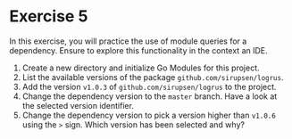 # Exercise 5

In this exercise, you will practice the use of module queries for a dependency. Ensure to explore this functionality in the context an IDE.

1. Create a new directory and initialize Go Modules for this project.
2. List the available versions of the package `github.com/sirupsen/logrus`.
3. Add the version `v1.0.3` of `github.com/sirupsen/logrus` to the project.
4. Change the dependency version to the `master` branch. Have a look at the selected version identifier.
5. Change the dependency version to pick a version higher than `v1.0.6` using the `>` sign. Which version has been selected and why?